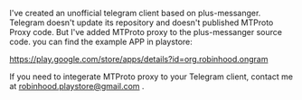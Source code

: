 I've created an unofficial telegram client based on plus-messanger. Telegram doesn't update its repository and doesn't published MTProto Proxy code. But I've added MTProto proxy to the plus-messanger source code. you can find the example APP in playstore:

https://play.google.com/store/apps/details?id=org.robinhood.ongram

If you need to integerate MTProto proxy to your Telegram client, contact me at robinhood.playstore@gmail.com .
